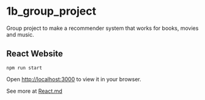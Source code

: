 # 1b_group_project

Group project to make a recommender system that works for books, movies and music.

## React Website

```
npm run start
```

Open [http://localhost:3000](http://localhost:3000) to view it in your browser.

See more at [React.md](./doc/React.md)
